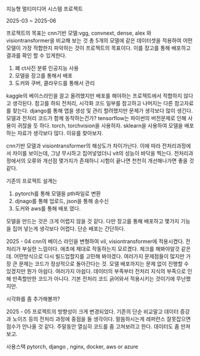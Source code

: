 지능형 멀티미디어 시스템 프로젝트

2025-03 ~ 2025-06

프로젝트의 목표는 cnn기반 모델:vgg, convnext, dense, alex 와 visiontransformer을 비교해 보는 것 총 5개의 모델에 같은 데이터셋을 적용하여 어떤 모델이 가장 적합한지 파악하는 것이 프로젝트의 목표이다. 이를 장고를 통해 배포하고 결과를 확인 할 수 있게한다. 

1. 폐 ct사진 분류 인공지능 사용
2. 모델을 장고를 통해서 배포
3. 도커와 쿠버, 클라우드를 통해서 관리

kaggle의 베이스라인을 끌고 올려했지만 배포를 해야하는 프로젝트에서 적합하지 않다고 생각된다. 
참고를 하되 전처리, 시각화 코드 일부를 참고하고 나머지는 다른 참고자료를 찾는다. 
django를 통해 앱을 생성 및 관리 할려했지만 문제가 생각보다 많이 생긴다. 모델과 전처리 코드가 함께 동작하는건가?
tensorflow는 파이썬의 버전문제로 인해 사용이 귀찮을 듯 하다. torch, torchvision을 사용하자. 
sklearn을 사용하여 모델을 배포하는 자료가 생각보다 많다. 이유를 찾아보자. 

cnn기반 모델과 visiontransformer의 해상도가 차이가난다. 이에 따라 전처리과정에서 차이를 보이는데, 그냥 무시하고 집어넣었더니 vit의 성능이 바닥을 찍는다. 전처리과정에서의 오류와 개선점 몇가지가 존재하니 시험이 끝나면 천천히 개선해나가면 좋을 것 같다. 

기존의 프로젝트 설계는
1. pytorch를 통해 모델을 pth파일로 변환
2. djnago를 통해 업로드, json을 통해 송수신
3. 도커와 aws를 통해 배포 였다.

모델을 만드는 것은 크게 어렵지 않을 것 같다. 다만 장고를 통해 배포하고 몇가지 기능을 집어 넣는게 생각보다 어렵다. 단순 배포는 간단하다. 

2025 - 04
cnn의 베이스 라인을 변형하여 vil, visiontransformer에 적용시켰다. 전처리가 부실한 느낌이다. 애초에 제대로 작동하는지 모르곘다. 체크를 해봐야알것 같은데. 어떤방식으로 다시 빌드업할지를 고민해 봐야겠다. 여러가지 문제점들이 많지만 가장 큰 문제는 코드가 정상적으로 돌아간다는 것. 모델 배포까지는 문제 없이 진행할 수 있겠지만 뭔가 아쉽다. 여러가지 아쉽다. 데이터의 부족부터 전처리 지식의 부족으로 인해 만족할만한 코드가 아니다. 기본 전처리 코드 긁어와서 적용시키는 것이기에 무난했지만. 

시각화를 좀 추가해볼까? 


2025 - 05
프로젝트의 방향성이 크게 변경되었다. 기존의 단순 비교말고 데이터 증강과 노이즈 등의 전처리 과정에 중점을 둘 생각이다. 말씀하시는게 레퍼런스 잘못잡으면 점수가 안나올 것 같다. 주말동안 열심히 코드를 좀 고쳐보려고 한다. 데이터도 좀 만져보고. 

사용스택
pytorch, django , nginx, docker, aws or azure
